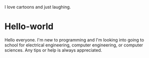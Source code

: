 I love cartoons and just laughing.

# Hello-world
Hello everyone.  I'm new to programming and I'm looking into going to school for electrical engineering, computer engineering, or computer sciences.  Any tips or help is always appreciated.
